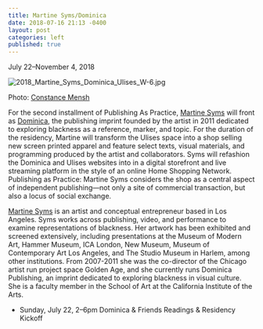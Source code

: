 ```yaml
---
title: Martine Syms/Dominica
date: 2018-07-16 21:13 -0400
layout: post
categories: left
published: true
---
```

July 22–November 4, 2018

![2018_Martine_Syms_Dominica_Ulises_W-6.jpg]({{site.baseurl}}/assets/img/2018_Martine_Syms_Dominica_Ulises_W-6.jpg)

Photo: [Constance Mensh](http://www.constancemensh.com/)

For the second installment of Publishing As Practice, [Martine Syms](http://martinesy.ms/) will front as [Dominica](http://dominicapublishing.com/), the publishing imprint founded by the artist in 2011 dedicated to exploring blackness as a reference, marker, and topic. For the duration of the residency, Martine will transform the Ulises space into a shop selling new screen printed apparel and feature select texts, visual materials, and programming produced by the artist and collaborators. Syms will refashion the Dominica and Ulises websites into in a digital storefront and live streaming platform in the style of an online Home Shopping Network. Publishing as Practice: Martine Syms considers the shop as a central aspect of independent publishing—not only a site of commercial transaction, but also a locus of social exchange.

[Martine Syms](http://martinesy.ms/) is an artist and conceptual entrepreneur based in Los Angeles. Syms works across publishing, video, and performance to examine representations of blackness. Her artwork has been exhibited and screened extensively, including presentations at the Museum of Modern Art, Hammer Museum, ICA London, New Museum, Museum of Contemporary Art Los Angeles, and The Studio Museum in Harlem, among other institutions. From 2007-2011 she was the co-director of the Chicago artist run project space Golden Age, and she currently runs Dominica Publishing, an imprint dedicated to exploring blackness in visual culture. She is a faculty member in the School of Art at the California Institute of the Arts.

- Sunday, July 22, 2–6pm Dominica & Friends Readings & Residency Kickoff
